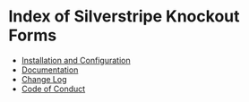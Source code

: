 # Index of Silverstripe Knockout Forms

* [Installation and Configuration](installationconfiguration.md)
* [Documentation](documentation.md)
* [Change Log](changelog.md)
* [Code of Conduct](codeofconduct.md)

